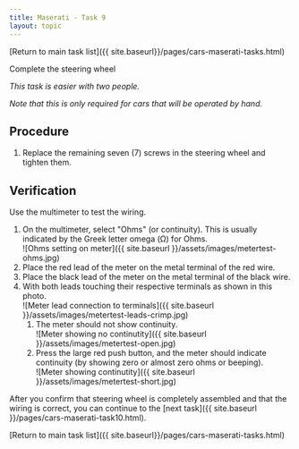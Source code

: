 ```yaml
---
title: Maserati - Task 9
layout: topic
---
```


<p class="returnLink">[Return to main task list]({{ site.baseurl}}/pages/cars-maserati-tasks.html)<p>

Complete the steering wheel

_This task is easier with two people._

_Note that this is only required for cars that will be operated by hand._

## Procedure

1. Replace the remaining seven (7) screws in the steering wheel and tighten them.

## Verification

Use the multimeter to test the wiring.

1. On the multimeter, select "Ohms" (or continuity). This is usually indicated by the Greek letter omega (&#937;) for Ohms.<br>![Ohms setting on meter]({{ site.baseurl }}/assets/images/metertest-ohms.jpg)
2. Place the red lead of the meter on the metal terminal of the red wire.
3. Place the black lead of the meter on the metal terminal of the black wire.
4. With both leads touching their respective terminals as shown in this photo. <br>![Meter lead connection to terminals]({{ site.baseurl }}/assets/images/metertest-leads-crimp.jpg)
	1. The meter should not show continuity.<br>![Meter showing no continutity]({{ site.baseurl }}/assets/images/metertest-open.jpg)
	2. Press the large red push button, and the meter should indicate continuity (by showing zero or almost zero ohms or beeping).<br>![Meter showing continutity]({{ site.baseurl }}/assets/images/metertest-short.jpg)


After you confirm that steering wheel is completely assembled and that the wiring is correct, you can continue to the [next task]({{ site.baseurl }}/pages/cars-maserati-task10.html).

<p class="returnLink">[Return to main task list]({{ site.baseurl}}/pages/cars-maserati-tasks.html)<p>

